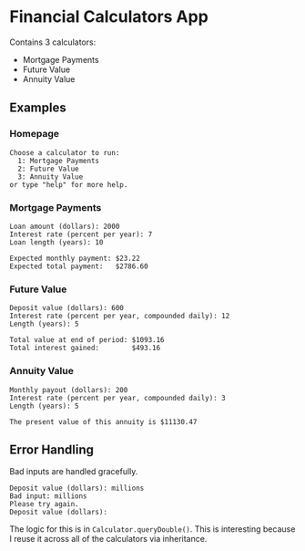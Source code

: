 # Financial Calculators App

Contains 3 calculators:
- Mortgage Payments
- Future Value
- Annuity Value

## Examples

### Homepage
```
Choose a calculator to run:
  1: Mortgage Payments
  2: Future Value
  3: Annuity Value
or type "help" for more help.
```

### Mortgage Payments
```
Loan amount (dollars): 2000
Interest rate (percent per year): 7
Loan length (years): 10

Expected monthly payment: $23.22
Expected total payment:   $2786.60
```

### Future Value
```
Deposit value (dollars): 600
Interest rate (percent per year, compounded daily): 12
Length (years): 5

Total value at end of period: $1093.16
Total interest gained:        $493.16
```

### Annuity Value
```
Monthly payout (dollars): 200
Interest rate (percent per year, compounded daily): 3
Length (years): 5

The present value of this annuity is $11130.47
```

## Error Handling

Bad inputs are handled gracefully.

```
Deposit value (dollars): millions
Bad input: millions
Please try again.
Deposit value (dollars): 
```

The logic for this is in `Calculator.queryDouble()`. This is interesting because I reuse it across all of the calculators via inheritance.
